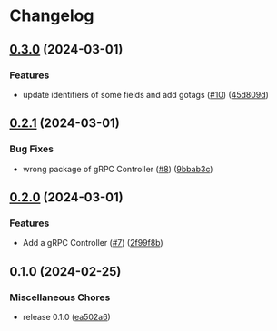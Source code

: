 # Changelog

## [0.3.0](https://github.com/wndhydrnt/saturn-sync-protocol/compare/v0.2.1...v0.3.0) (2024-03-01)


### Features

* update identifiers of some fields and add gotags ([#10](https://github.com/wndhydrnt/saturn-sync-protocol/issues/10)) ([45d809d](https://github.com/wndhydrnt/saturn-sync-protocol/commit/45d809d4065bb7f778dfc04ae36bd2d3ef2e28b2))

## [0.2.1](https://github.com/wndhydrnt/saturn-sync-protocol/compare/v0.2.0...v0.2.1) (2024-03-01)


### Bug Fixes

* wrong package of gRPC Controller ([#8](https://github.com/wndhydrnt/saturn-sync-protocol/issues/8)) ([9bbab3c](https://github.com/wndhydrnt/saturn-sync-protocol/commit/9bbab3c1716b8dbc70c03fdd24a38fad77e28431))

## [0.2.0](https://github.com/wndhydrnt/saturn-sync-protocol/compare/v0.1.0...v0.2.0) (2024-03-01)


### Features

* Add a gRPC Controller ([#7](https://github.com/wndhydrnt/saturn-sync-protocol/issues/7)) ([2f99f8b](https://github.com/wndhydrnt/saturn-sync-protocol/commit/2f99f8ba023179fd15e379b227dfa5970e2e75f8))

## 0.1.0 (2024-02-25)


### Miscellaneous Chores

* release 0.1.0 ([ea502a6](https://github.com/wndhydrnt/saturn-sync-protocol/commit/ea502a669e959de1a803db5c7bc1264516ec3757))
